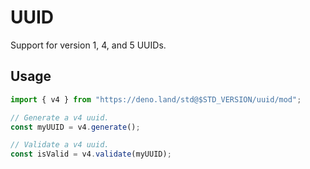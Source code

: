 # UUID

Support for version 1, 4, and 5 UUIDs.

## Usage

```ts
import { v4 } from "https://deno.land/std@$STD_VERSION/uuid/mod";

// Generate a v4 uuid.
const myUUID = v4.generate();

// Validate a v4 uuid.
const isValid = v4.validate(myUUID);
```
